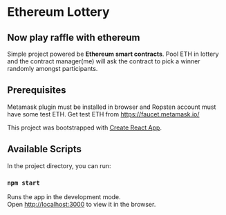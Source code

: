 # Ethereum Lottery

## Now play raffle with ethereum

Simple project powered be <b>Ethereum smart contracts</b>. Pool ETH in lottery and the contract manager(me) will ask the contract to pick a winner randomly amongst participants.

## Prerequisites
Metamask plugin must be installed in browser and Ropsten account must have some test ETH. Get test ETH from https://faucet.metamask.io/

This project was bootstrapped with [Create React App](https://github.com/facebook/create-react-app).

## Available Scripts

In the project directory, you can run:

### `npm start`

Runs the app in the development mode.<br />
Open [http://localhost:3000](http://localhost:3000) to view it in the browser.


